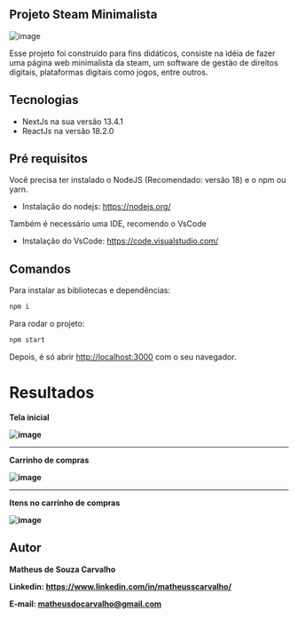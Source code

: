 ## Projeto Steam Minimalista
![image](https://github.com/matheusscarvalho1/minimalist-steam/assets/73304785/87a19c8c-386e-4ad2-b402-ee405b507db8)

Esse projeto foi construído para fins didáticos, consiste na idéia de fazer uma página web minimalista da steam, um software de gestão de direitos digitais, plataformas digitais como jogos, entre outros.

## Tecnologias

- NextJs na sua versão 13.4.1
- ReactJs na versão 18.2.0

## Pré requisitos

Você precisa ter instalado o NodeJS (Recomendado: versão 18) e o npm ou yarn.
- Instalação do nodejs: https://nodejs.org/

Também é necessário uma IDE, recomendo o VsCode
- Instalação do VsCode: https://code.visualstudio.com/

## Comandos

Para instalar as bibliotecas e dependências:

```bash
npm i
```

Para rodar o projeto:

```bash
npm start
```

Depois, é só abrir [http://localhost:3000](http://localhost:3000) com o seu navegador.

# Resultados

<b>Tela inicial<b>

![image](https://github.com/matheusscarvalho1/minimalist-steam/assets/73304785/87a19c8c-386e-4ad2-b402-ee405b507db8)

<hr>

<b>Carrinho de compras</b>

![image](https://github.com/matheusscarvalho1/minimalist-steam/assets/73304785/7d082c50-97fb-482d-ba32-0dd46cb39966)

<hr>

<b>Itens no carrinho de compras</b>

![image](https://github.com/matheusscarvalho1/minimalist-steam/assets/73304785/d756e170-bf92-477b-8e10-5ac7cf93d441)


## Autor

<b>Matheus de Souza Carvalho</b>


Linkedin: 
https://www.linkedin.com/in/matheusscarvalho/


E-mail:
matheusdocarvalho@gmail.com
